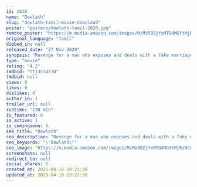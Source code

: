 ```yaml
---
id: 2836
name: "Dowlath"
slug: "dowlath-tamil-movie-download"
poster: "posters/dowlath-tamil-2020.jpg"
remote_poster: "https://m.media-amazon.com/images/M/MV5BZjYxMTQ4MGYtMjRiNC00MjhkLTk2Y2YtOGFmZThkZmExNjFlXkEyXkFqcGdeQXVyMTI2NjQ5MDI4._V1_SX300.jpg"
original_language: "Tamil"
dubbed_in: null
released_date: "27 Nov 2020"
synopsis: "Revenge for a man who exposes and deals with a fake marriage. Supposedly based on a fake marriage racket. Run by four advocates who have oversaw more than 3,500 such weddings"
type: "movie"
rating: "4.2"
imdbid: "tt13534770"
tmdbid: null
views: 0
likes: 0
dislikes: 0
author_id: 1
trailer_url: null
runtime: "130 min"
is_featured: 0
is_active: 1
is_comingsoon: 0
seo_title: "Dowlath"
seo_description: "Revenge for a man who exposes and deals with a fake marriage. Supposedly based on a fake marriage racket. Run by four advocates who have oversaw more than 3,500 such weddings"
seo_keywords: "\"Dowlath\""
seo_image: "https://m.media-amazon.com/images/M/MV5BZjYxMTQ4MGYtMjRiNC00MjhkLTk2Y2YtOGFmZThkZmExNjFlXkEyXkFqcGdeQXVyMTI2NjQ5MDI4._V1_SX300.jpg"
screenshots: null
redirect_to: null
social_shares: 0
created_at: 2025-04-10 19:21:38
updated_at: 2025-04-10 19:21:38
---
```


